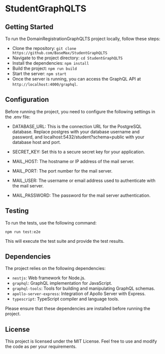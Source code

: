 # StudentGraphQLTS



## Getting Started

To run the DomainRegistrationGraphQLTS project locally, follow these steps:

- Clone the repository: `git clone https://github.com/BaseMax/StudentGraphQLTS`
- Navigate to the project directory: `cd StudentGraphQLTS`
- Install the dependencies: `npm install`
- Build the project: `npm run build`
- Start the server: `npm start`
- Once the server is running, you can access the GraphQL API at `http://localhost:4000/graphql`.

## Configuration
Before running the project, you need to configure the following settings in the .env file:
- DATABASE_URL: This is the connection URL for the PostgreSQL database. Replace postgres with your database username and password, and localhost:5432/student?schema=public with your database host and port.

- SECRET_KEY: Set this to a secure secret key for your application.

- MAIL_HOST: The hostname or IP address of the mail server.

- MAIL_PORT: The port number for the mail server.

- MAIL_USER: The username or email address used to authenticate with the mail server.

- MAIL_PASSWORD: The password for the mail server authentication.

## Testing

To run the tests, use the following command:

```shell
npm run test:e2e
```

This will execute the test suite and provide the test results.

## Dependencies

The project relies on the following dependencies:

- `nestjs`: Web framework for Node.js.
- `graphql`: GraphQL implementation for JavaScript.
- `graphql-tools`: Tools for building and manipulating GraphQL schemas.
- `apollo-server-express`: Integration of Apollo Server with Express.
- `typescript`: TypeScript compiler and language tools.

Please ensure that these dependencies are installed before running the project.

## License

This project is licensed under the MIT License. Feel free to use and modify the code as per your requirements.